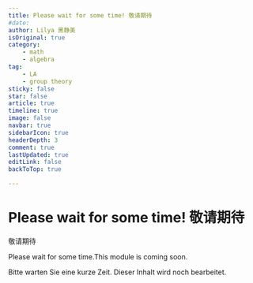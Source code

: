 ```yaml
---
title: Please wait for some time! 敬请期待
#date: 
author: Lilya 黑静美
isOriginal: true
category: 
    - math
    - algebra
tag:
    - LA
    - group theory
sticky: false
star: false
article: true
timeline: true
image: false
navbar: true
sidebarIcon: true
headerDepth: 3
comment: true
lastUpdated: true
editLink: false
backToTop: true

---
```


# Please wait for some time! 敬请期待

 敬请期待

Please wait for some time.This module is coming soon. 

Bitte warten Sie eine kurze Zeit. Dieser Inhalt wird noch bearbeitet.